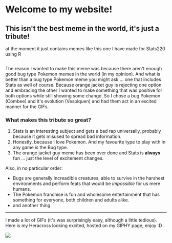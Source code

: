  <!--- need to point to new meme when I make it --->
# Welcome to my website!

## This isn't the best meme in the world, it's just a tribute!
at the moment it just contains memes like this one I have made for Stats220 using R
![]()
``` <!--Code goes here when it is finished-->

```
The reason I wanted to make this meme was because there aren't enough good bug type Pokemon memes in the world (in my opinion). And what is better than a bug type Pokemon meme you might ask ... one that includes Stats as well of course. Because orange jacket guy is rejecting one option and embracing the other I wanted to make something that was positive for both options while still showing some change. So I chose a bug Pokemon (Combee) and it's evolution (Vespiquen) and had them act in an excited manner for the GIFs.

### What makes this tribute so great?
1. Stats is an interesting subject and gets a bad rap universally, probably because it gets misused to spread bad information.
2. Honestly, because I love Pokemon. And my favourite type to play with in any game is the Bug type.
3. The orange jacket guy meme has been over done and Stats is **always** fun ... just the level of excitement changes.

Also, in no particular order:
- Bugs are generally increadible creatures, able to survive in the harshest environments and perform feats that would be *impossible* for us mere humans.
- The Pokemon franchise is fun and wholesome entertainment that has something for everyone, both children and adults alike.
- and another thing

---

I made a lot of GIFs (it's was surprisingly easy, although a little tedious).
Here is my Heracross looking excited, hosted on my GIPHY page, enjoy :D .

![](https://media.giphy.com/media/EX8ur9KKLLIIRrls8E/giphy.gif)
